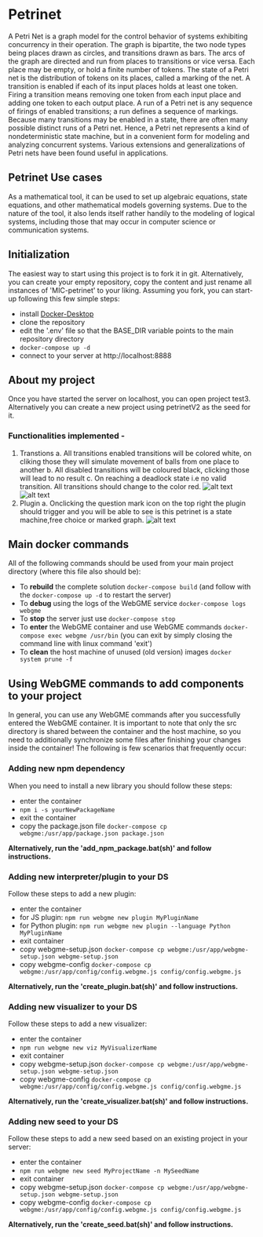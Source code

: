 # Petrinet
A Petri Net is a graph model for the control behavior of systems exhibiting concurrency in their operation. The graph is bipartite, the two node types being places drawn as circles, and transitions drawn as bars. The arcs of the graph are directed and run from places to transitions or vice versa. Each place may be empty, or hold a finite number of tokens. The state of a Petri net is the distribution of tokens on its places, called a marking of the net. A transition is enabled if each of its input places holds at least one token. Firing a transition means removing one token from each input place and adding one token to each output place. A run of a Petri net is any sequence of firings of enabled transitions; a run defines a sequence of markings. Because many transitions may be enabled in a state, there are often many possible distinct runs of a Petri net. Hence, a Petri net represents a kind of nondeterministic state machine, but in a convenient form for modeling and analyzing concurrent systems. Various extensions and generalizations of Petri nets have been found useful in applications.

## Petrinet Use cases
As a mathematical tool, it can be used to set up algebraic equations, state equations, and other mathematical models governing systems. Due to the nature of the tool, it also lends itself rather handily to the modeling of logical systems, including those that may occur in computer science or communication systems.


## Initialization
The easiest way to start using this project is to fork it in git. Alternatively, you can create your empty repository, copy the content and just rename all instances of 'MIC-petrinet' to your liking. Assuming you fork, you can start-up following this few simple steps:
- install [Docker-Desktop](https://www.docker.com/products/docker-desktop)
- clone the repository
- edit the '.env' file so that the BASE_DIR variable points to the main repository directory
- `docker-compose up -d`
- connect to your server at http://localhost:8888

## About my project
Once you have started the server on localhost, you can open project test3. Alternatively you can create a new project using petrinetV2 as the seed for it. 

### Functionalities implemented - 
1. Transtions 
    a. All transitions enabled transitions will be colored white, on cliking those they will simulate movement of balls from one place to another
    b. All disabled transitions will be coloured black, clicking those will lead to no result
    c. On reaching a deadlock state i.e no valid transition. All transitions should change to the color red.
    ![alt text](https://github.com/adit-negi/MIC-petrinet/blob/hotfix/readme/images/micimg1.png)
    ![alt text](https://github.com/adit-negi/MIC-petrinet/blob/hotfix/readme/images/micimg2.png)
2. Plugin
    a. Onclicking the question mark icon on the top right the plugin should trigger and you will be able to see is this petrinet is a state machine,free choice or marked graph.
    ![alt text](https://github.com/adit-negi/MIC-petrinet/blob/hotfix/readme/images/webgmeplugin.png)
    

## Main docker commands
All of the following commands should be used from your main project directory (where this file also should be):
- To **rebuild** the complete solution `docker-compose build` (and follow with the `docker-compose up -d` to restart the server)
- To **debug** using the logs of the WebGME service `docker-compose logs webgme`
- To **stop** the server just use `docker-compose stop`
- To **enter** the WebGME container and use WebGME commands `docker-compose exec webgme /usr/bin` (you can exit by simply closing the command line with linux command 'exit') 
- To **clean** the host machine of unused (old version) images `docker system prune -f`
## Using WebGME commands to add components to your project
In general, you can use any WebGME commands after you successfully entered the WebGME container. It is important to note that only the src directory is shared between the container and the host machine, so you need to additionally synchronize some files after finishing your changes inside the container! The following is few scenarios that frequently occur:
### Adding new npm dependency
When you need to install a new library you should follow these steps:
- enter the container
- `npm i -s yourNewPackageName`
- exit the container
- copy the package.json file `docker-compose cp webgme:/usr/app/package.json package.json`

__Alternatively, run the 'add_npm_package.bat(sh)' and follow instructions.__
### Adding new interpreter/plugin to your DS
Follow these steps to add a new plugin:
- enter the container
- for JS plugin: `npm run webgme new plugin MyPluginName`
- for Python plugin: `npm run webgme new plugin --language Python MyPluginName`
- exit container
- copy webgme-setup.json `docker-compose cp webgme:/usr/app/webgme-setup.json webgme-setup.json`
- copy webgme-config `docker-compose cp webgme:/usr/app/config/config.webgme.js config/config.webgme.js`

__Alternatively, run the 'create_plugin.bat(sh)' and follow instructions.__
### Adding new visualizer to your DS
Follow these steps to add a new visualizer:
- enter the container
- `npm run webgme new viz MyVisualizerName`
- exit container
- copy webgme-setup.json `docker-compose cp webgme:/usr/app/webgme-setup.json webgme-setup.json`
- copy webgme-config `docker-compose cp webgme:/usr/app/config/config.webgme.js config/config.webgme.js`

__Alternatively, run the 'create_visualizer.bat(sh)' and follow instructions.__
### Adding new seed to your DS
Follow these steps to add a new seed based on an existing project in your server:
- enter the container
- `npm run webgme new seed MyProjectName -n MySeedName`
- exit container
- copy webgme-setup.json `docker-compose cp webgme:/usr/app/webgme-setup.json webgme-setup.json`
- copy webgme-config `docker-compose cp webgme:/usr/app/config/config.webgme.js config/config.webgme.js`

__Alternatively, run the 'create_seed.bat(sh)' and follow instructions.__
